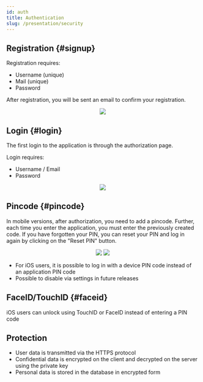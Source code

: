 ```yaml
---
id: auth
title: Authentication
slug: /presentation/security
---
```


## Registration {#signup}

Registration requires:

- Username (unique)
- Mail (unique)
- Password

After registration, you will be sent an email to confirm your registration.

<div align="center"><img type="imgscreen" src="/WM_doc/img/presentation/auth/signup.png"/></div>

## Login {#login}

The first login to the application is through the authorization page.

Login requires:

- Username / Email
- Password
<div align="center"><img type="imgscreen" src="/WM_doc/img/presentation/auth/login.png"/></div>

## Pincode <span class="pin mobile"></span> {#pincode}

In mobile versions, after authorization, you need to add a pincode. Further, each time you enter the application, you must enter the previously created code. If you have forgotten your PIN, you can reset your PIN and log in again by clicking on the "Reset PIN" button.

<div align="center">
    <img type="imgscreen" src="/WM_doc/img/presentation/auth/pin/pin_enter.png"/>
    <img type="imgscreen" src="/WM_doc/img/presentation/auth/pin/pin_lock.png"/>
</div>

- For iOS users, it is possible to log in with a device PIN code instead of an application PIN code
- Possible to disable via settings in future releases

## FaceID/TouchID <span class="pin ios"></span> {#faceid}

iOS users can unlock using TouchID or FaceID instead of entering a PIN code

## Protection

- User data is transmitted via the HTTPS protocol
- Confidential data is encrypted on the client and decrypted on the server using the private key
- Personal data is stored in the database in encrypted form
